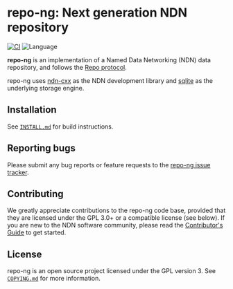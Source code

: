 # repo-ng: Next generation NDN repository

[![CI](https://github.com/named-data/repo-ng/actions/workflows/ci.yml/badge.svg)](https://github.com/named-data/repo-ng/actions/workflows/ci.yml)
![Language](https://img.shields.io/badge/C%2B%2B-17-blue)

**repo-ng** is an implementation of a Named Data Networking (NDN) data repository,
and follows the [Repo protocol](https://redmine.named-data.net/projects/repo-ng/wiki/Repo_Protocol_Specification).

repo-ng uses [ndn-cxx](https://github.com/named-data/ndn-cxx) as the NDN development
library and [sqlite](https://www.sqlite.org/) as the underlying storage engine.

## Installation

See [`INSTALL.md`](INSTALL.md) for build instructions.

## Reporting bugs

Please submit any bug reports or feature requests to the
[repo-ng issue tracker](https://redmine.named-data.net/projects/repo-ng/issues).

## Contributing

We greatly appreciate contributions to the repo-ng code base, provided that they are
licensed under the GPL 3.0+ or a compatible license (see below).
If you are new to the NDN software community, please read the
[Contributor's Guide](https://github.com/named-data/.github/blob/master/CONTRIBUTING.md)
to get started.

## License

repo-ng is an open source project licensed under the GPL version 3.
See [`COPYING.md`](COPYING.md) for more information.

